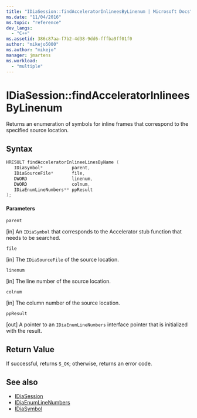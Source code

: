 ```yaml
---
title: "IDiaSession::findAcceleratorInlineesByLinenum | Microsoft Docs"
ms.date: "11/04/2016"
ms.topic: "reference"
dev_langs:
  - "C++"
ms.assetid: 386c87aa-f7b2-4d38-9dd6-fffba9ff01f0
author: "mikejo5000"
ms.author: "mikejo"
manager: jmartens
ms.workload:
  - "multiple"
---
```

# IDiaSession::findAcceleratorInlineesByLinenum
Returns an enumeration of symbols for inline frames that correspond to the specified source location.

## Syntax

```C++
HRESULT findAcceleratorInlineeLinesByName ( 
   IDiaSymbol*           parent,
   IDiaSourceFile*       file,
   DWORD                 linenum,
   DWORD                 colnum,
   IDiaEnumLineNumbers** ppResult
);
```

#### Parameters
 `parent`

[in] An `IDiaSymbol` that corresponds to the Accelerator stub function that needs to be searched.

 `file`

[in] The `IDiaSourceFile` of the source location.

 `linenum`

[in] The line number of the source location.

 `colnum`

[in] The column number of the source location.

 `ppResult`

[out] A pointer to an `IDiaEnumLineNumbers` interface pointer that is initialized with the result.

## Return Value
 If successful, returns `S_OK`; otherwise, returns an error code.

## See also
- [IDiaSession](../../debugger/debug-interface-access/idiasession.md)
- [IDiaEnumLineNumbers](../../debugger/debug-interface-access/idiaenumlinenumbers.md)
- [IDiaSymbol](../../debugger/debug-interface-access/idiasymbol.md)